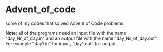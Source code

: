 # Advent_of_code
some of my codes that solved Advent of Code problems.

**Note:** all of the programs need an input file with the name "day_Nr_of_day.in" and an output file with the name "day_Nr_of_day.out".  
For example "day1.in" for input, "day1.out" for output.
